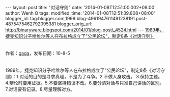 --- layout: post title: "对话守则" date: '2014-01-08T12:51:00.002+08:00'
author: Wenh Q tags: modified\_time: '2014-01-08T12:51:39.808+08:00'
blogger\_id:
tag:blogger.com,1999:blog-4961947611491238191.post-4875475462792095381
blogger\_orig\_url:
http://binaryware.blogspot.com/2014/01/blog-post\_4524.html ---
[1989年，捷克知识分子哈维尔等人在布拉格成立了"公民论坛"，制定8条《对话守则》](http://www.google.com/reader/item/tag:google.com,2005:reader/item/0924c2d76ede83f8)\
\
\
作者：[gaga](https://www.google.com/reader/shared/12436811394327493269)，发布日期：10-8-5\
\
\
1989年，捷克知识分子哈维尔等人在布拉格成立了"公民论坛"，制定8条《对话守则》：1.对话的目的是寻求真理，不是为了斗争。2.不做人身攻击。
3.保持主题。4.辩论时要用证据。5.不要坚持错误不改。6.要分清对话与只准自己讲话的区别。7.对话要有记录。8.尽量理解对方。
